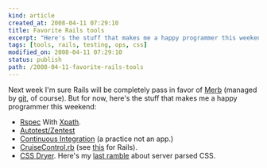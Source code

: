 ```yaml
---
kind: article
created_at: 2008-04-11 07:29:10
title: Favorite Rails tools
excerpt: "Here's the stuff that makes me a happy programmer this weekend:"
tags: [tools, rails, testing, ops, css]
modified_on: 2008-04-11 07:29:10
status: publish 
path: /2008-04-11-favorite-rails-tools
---
```


Next week I'm sure Rails will be completely pass in favor of <a href="http://merbivore.com/">Merb</a> (managed by <a href="http://git.or.cz/">git</a>, of course). But for now, here's the stuff that makes me a happy programmer this weekend:
<ul>

<li><a href="http://rspec.info/">Rspec</a> With <a href="http://en.wikipedia.org/wiki/XPath">Xpath</a>.</li>

<li><a href="http://nubyonrails.com/articles/autotest-rails">Autotest/Zentest</a></li>

<li><a href="http://martinfowler.com/articles/continuousIntegration.html">Continuous Integration</a> (a  practice not an app.)</li>

<li><a href="http://cruisecontrolrb.thoughtworks.com/">CruiseControl.rb</a> (see <a href="http://selenium-on-rails.openqa.org/">this</a> for Rails).</li>

<li><a href="http://agilewebdevelopment.com/plugins/css_dryer">CSS Dryer</a>. Here's my <a href="/2007/12/16/the-future-of-css-here-its-just-not-evenly-distributed.html">last ramble</a> about server parsed CSS.</li>
</ul>



